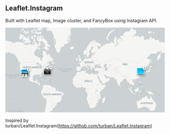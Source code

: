 ## Leaflet.Instagram

Built with Leaflet map, Image cluster, and FancyBox using Instagram API. 

[![Popup Images on map with Instagram photos](img/clustermap.png)](http://www.lucykang.com/explore.html)

Inspired by turban/Leaflet.Instagram(https://github.com/turban/Leaflet.Instagram)